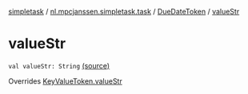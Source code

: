 [simpletask](../../index.md) / [nl.mpcjanssen.simpletask.task](../index.md) / [DueDateToken](index.md) / [valueStr](.)

# valueStr

`val valueStr: String` [(source)](https://github.com/mpcjanssen/simpletask-android/blob/master/src/main/java/nl/mpcjanssen/simpletask/task/Task.kt#L554)

Overrides [KeyValueToken.valueStr](../-key-value-token/value-str.md)

